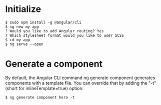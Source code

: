 Initialize
==========

```console
$ sudo npm install -g @angular/cli
$ ng new my-app
? Would you like to add Angular routing? Yes
? Which stylesheet format would you like to use? SCSS
$ cd my-app
$ ng serve --open
```

Generate a component
====================


By default, the Angular CLI command ng generate component generates components with a template file. You can override that by adding the "-t" (short for inlineTemplate=true) option:

```console
$ ng generate component hero -t
```
